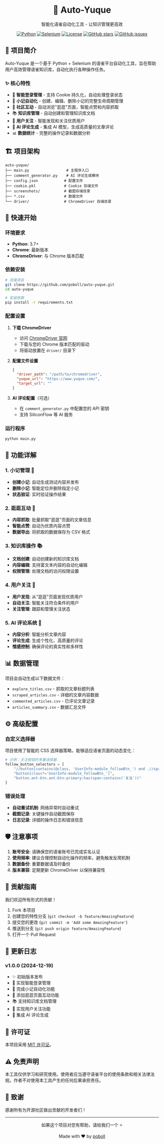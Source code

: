<div align="center">
  <h1>🚀 Auto-Yuque</h1>
  <p>智能化语雀自动化工具 - 让知识管理更高效</p>
  
  [![Python](https://img.shields.io/badge/Python-3.7+-blue.svg)](https://www.python.org/downloads/)
  [![Selenium](https://img.shields.io/badge/Selenium-4.x-green.svg)](https://selenium-python.readthedocs.io/)
  [![License](https://img.shields.io/badge/License-MIT-yellow.svg)](LICENSE)
  [![GitHub stars](https://img.shields.io/github/stars/poboll/auto-yuque.svg)](https://github.com/poboll/auto-yuque/stargazers)
  [![GitHub issues](https://img.shields.io/github/issues/poboll/auto-yuque.svg)](https://github.com/poboll/auto-yuque/issues)
</div>

## 📖 项目简介

Auto-Yuque 是一个基于 Python + Selenium 的语雀平台自动化工具，旨在帮助用户高效管理语雀知识库，自动化执行各种操作任务。

### ✨ 核心特性

- 🔐 **智能登录管理** - 支持 Cookie 持久化，自动处理登录状态
- 📝 **小记自动化** - 创建、编辑、删除小记的完整生命周期管理
- 🌟 **社区互动** - 自动浏览"逛逛"页面，智能点赞和内容抓取
- 📚 **知识库管理** - 自动创建和管理知识库文档
- 👥 **用户关注** - 智能发现和关注优质用户
- 🤖 **AI 评论生成** - 集成 AI 模型，生成高质量的文章评论
- 📊 **数据统计** - 完整的操作记录和数据分析

## 🏗️ 项目架构

```
auto-yuque/
├── main.py                 # 主程序入口
├── comment_generator.py    # AI 评论生成模块
├── config.json            # 配置文件
├── cookie.pkl             # Cookie 存储文件
├── screenshots/           # 截图存储目录
├── *.csv                  # 数据文件
└── driver/                # ChromeDriver 存储目录
```

## 🚀 快速开始

### 环境要求

- **Python**: 3.7+
- **Chrome**: 最新版本
- **ChromeDriver**: 与 Chrome 版本匹配

### 依赖安装

```bash
# 克隆项目
git clone https://github.com/poboll/auto-yuque.git
cd auto-yuque

# 安装依赖
pip install -r requirements.txt
```

### 配置设置

1. **下载 ChromeDriver**
   - 访问 [ChromeDriver 官网](https://chromedriver.chromium.org/)
   - 下载与您的 Chrome 版本匹配的驱动
   - 将驱动放置在 `driver/` 目录下

2. **配置文件设置**
   ```json
   {
     "driver_path": "/path/to/chromedriver",
     "yuque_url": "https://www.yuque.com/",
     "target_url": ""
   }
   ```

3. **AI 评论配置**（可选）
   - 在 `comment_generator.py` 中配置您的 API 密钥
   - 支持 SiliconFlow 等 AI 服务

### 运行程序

```bash
python main.py
```

## 🎯 功能详解

### 1. 小记管理 📝
- **创建小记**: 自动生成测试内容并发布
- **删除小记**: 智能定位并删除指定小记
- **状态验证**: 实时验证操作结果

### 2. 逛逛互动 🌟
- **内容抓取**: 批量抓取"逛逛"页面的文章信息
- **智能点赞**: 自动为优质内容点赞
- **数据导出**: 将抓取的数据保存为 CSV 格式

### 3. 知识库操作 📚
- **文档创建**: 自动创建新的知识库文档
- **内容编辑**: 支持富文本内容的自动化编辑
- **权限管理**: 处理文档的访问权限设置

### 4. 用户关注 👥
- **用户发现**: 从"逛逛"页面发现优质用户
- **自动关注**: 智能关注符合条件的用户
- **关注管理**: 跟踪和管理关注状态

### 5. AI 评论系统 🤖
- **内容分析**: 智能分析文章内容
- **评论生成**: 生成个性化、高质量的评论
- **情感控制**: 确保评论的真实性和多样性

## 📊 数据管理

项目会自动生成以下数据文件：

- `explore_titles.csv` - 抓取的文章标题列表
- `scraped_articles.csv` - 详细的文章内容数据
- `commented_articles.csv` - 已评论文章记录
- `articles_summary.csv` - 数据汇总文件

## ⚙️ 高级配置

### 自定义选择器

项目使用了智能的 CSS 选择器策略，能够适应语雀页面的动态变化：

```python
# 示例：关注按钮的多重选择器
follow_button_selectors = [
    "//button[contains(@class, 'UserInfo-module_followBtn_') and .//span[text()='关注']]",
    "button[class*='UserInfo-module_followBtn_']",
    "button.ant-btn.ant-btn-primary:has(span:contains('关注'))"
]
```

### 错误处理

- **自动重试机制**: 网络异常时自动重试
- **截图记录**: 关键操作自动截图保存
- **日志记录**: 详细的操作日志和错误信息

## 🛡️ 注意事项

1. **账号安全**: 请确保您的语雀账号已完成实名认证
2. **使用频率**: 建议合理控制自动化操作的频率，避免触发反爬机制
3. **数据备份**: 重要数据请及时备份
4. **版本兼容**: 定期更新 ChromeDriver 以保持兼容性

## 🤝 贡献指南

我们欢迎所有形式的贡献！

1. Fork 本项目
2. 创建您的特性分支 (`git checkout -b feature/AmazingFeature`)
3. 提交您的更改 (`git commit -m 'Add some AmazingFeature'`)
4. 推送到分支 (`git push origin feature/AmazingFeature`)
5. 打开一个 Pull Request

## 📝 更新日志

### v1.0.0 (2024-12-19)
- ✨ 初始版本发布
- 🔐 实现智能登录管理
- 📝 完成小记自动化功能
- 🌟 添加逛逛页面互动功能
- 📚 支持知识库文档管理
- 👥 实现用户关注功能
- 🤖 集成 AI 评论生成

## 📄 许可证

本项目采用 [MIT 许可证](LICENSE)。

## ⚠️ 免责声明

本工具仅供学习和研究使用。使用者应当遵守语雀平台的使用条款和相关法律法规。作者不对使用本工具产生的任何后果承担责任。

## 🙏 致谢

感谢所有为开源社区做出贡献的开发者们！

---

<div align="center">
  <p>如果这个项目对您有帮助，请给我们一个 ⭐️</p>
  <p>Made with ❤️ by <a href="https://github.com/poboll">poboll</a></p>
</div>
